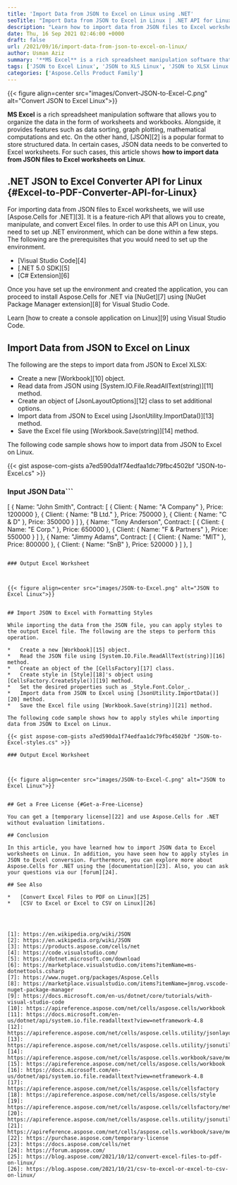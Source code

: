 ```yaml
---
title: 'Import Data from JSON to Excel on Linux using .NET'
seoTitle: "Import Data from JSON to Excel in Linux | .NET API for Linux"
description: "Learn how to import data from JSON files to Excel worksheets on Linux. Apply styles while converting JSON files to Excel on Linux."
date: Thu, 16 Sep 2021 02:46:00 +0000
draft: false
url: /2021/09/16/import-data-from-json-to-excel-on-linux/
author: Usman Aziz
summary: '**MS Excel** is a rich spreadsheet manipulation software that allows you to organize the data in the form of worksheets and workbooks. Alongside, it provides features such as data sorting, graph plotting, mathematical computations and etc. On the other hand, [JSON][1] is a popular format to store structured data. In certain cases, JSON data needs to be converted to Excel worksheets. For such cases, this article shows **how to import data from JSON files to Excel worksheets on Linux**.'
tags: ['JSON to Excel Linux', 'JSON to XLS Linux', 'JSON to XLSX Linux']
categories: ['Aspose.Cells Product Family']
---
```




{{< figure align=center src="images/Convert-JSON-to-Excel-C.png" alt="Convert JSON to Excel Linux">}}


**MS Excel** is a rich spreadsheet manipulation software that allows you to organize the data in the form of worksheets and workbooks. Alongside, it provides features such as data sorting, graph plotting, mathematical computations and etc. On the other hand, [JSON][2] is a popular format to store structured data. In certain cases, JSON data needs to be converted to Excel worksheets. For such cases, this article shows **how to import data from JSON files to Excel worksheets on Linux**.

## .NET JSON to Excel Converter API for Linux {#Excel-to-PDF-Converter-API-for-Linux}

For importing data from JSON files to Excel worksheets, we will use [Aspose.Cells for .NET][3]. It is a feature-rich API that allows you to create, manipulate, and convert Excel files. In order to use this API on Linux, you need to set up .NET environment, which can be done within a few steps. The following are the prerequisites that you would need to set up the environment.

*   [Visual Studio Code][4]
*   [.NET 5.0 SDK][5]
*   [C# Extension][6]

Once you have set up the environment and created the application, you can proceed to install Aspose.Cells for .NET via [NuGet][7] using [NuGet Package Manager extension][8] for Visual Studio Code.

Learn [how to create a console application on Linux][9] using Visual Studio Code.

## Import Data from JSON to Excel on Linux

The following are the steps to import data from JSON to Excel XLSX:

*   Create a new [Workbook][10] object.
*   Read data from JSON using [System.IO.File.ReadAllText(string)][11] method.
*   Create an object of [JsonLayoutOptions][12] class to set additional options.
*   Import data from JSON to Excel using [JsonUtility.ImportData()][13] method.
*   Save the Excel file using [Workbook.Save(string)][14] method.

The following code sample shows how to import data from JSON to Excel on Linux.

{{< gist aspose-com-gists a7ed590da1f74edfaa1dc79fbc4502bf "JSON-to-Excel.cs" >}}

### Input JSON Data```
[
   {
       Name: "John Smith",
       Contract:
       [
           {
               Client:
               {
                   Name: "A Company"
               },
               Price: 1200000
           },
           {
               Client:
               {
                   Name: "B Ltd."
               },
               Price: 750000
           },
           {
               Client:
               {
                   Name: "C & D"
               },
               Price: 350000
           }
       ]
   },
   {
       Name: "Tony Anderson",
       Contract:
       [
           {
               Client:
               {
                   Name: "E Corp."
               },
               Price: 650000
           },
           {
               Client:
               {
                   Name: "F & Partners"
               },
               Price: 550000
           }
       ]
   },
   {
       Name: "Jimmy Adams",
       Contract:
       [
           {
               Client:
               {
                   Name: "MIT"
               },
               Price: 800000
           },
           {
               Client:
               {
                   Name: "SnB"
               },
               Price: 520000
           }
       ]
   },
]
```

### Output Excel Worksheet



{{< figure align=center src="images/JSON-to-Excel.png" alt="JSON to Excel Linux">}}


## Import JSON to Excel with Formatting Styles

While importing the data from the JSON file, you can apply styles to the output Excel file. The following are the steps to perform this operation.

*   Create a new [Workbook][15] object.
*   Read the JSON file using [System.IO.File.ReadAllText(string)][16] method.
*   Create an object of the [CellsFactory][17] class.
*   Create style in [Style][18]'s object using [CellsFactory.CreateStyle()][19] method.
*   Set the desired properties such as _Style.Font.Color_.
*   Import data from JSON to Excel using [JsonUtility.ImportData()][20] method.
*   Save the Excel file using [Workbook.Save(string)][21] method.

The following code sample shows how to apply styles while importing data from JSON to Excel on Linux.

{{< gist aspose-com-gists a7ed590da1f74edfaa1dc79fbc4502bf "JSON-to-Excel-styles.cs" >}}

### Output Excel Worksheet



{{< figure align=center src="images/JSON-to-Excel-C.png" alt="JSON to Excel Linux">}}


## Get a Free License {#Get-a-Free-License}

You can get a [temporary license][22] and use Aspose.Cells for .NET without evaluation limitations.

## Conclusion

In this article, you have learned how to import JSON data to Excel worksheets on Linux. In addition, you have seen how to apply styles in JSON to Excel conversion. Furthermore, you can explore more about Aspose.Cells for .NET using the [documentation][23]. Also, you can ask your questions via our [forum][24].

## See Also

*   [Convert Excel Files to PDF on Linux][25]
*   [CSV to Excel or Excel to CSV on Linux][26]




[1]: https://en.wikipedia.org/wiki/JSON
[2]: https://en.wikipedia.org/wiki/JSON
[3]: https://products.aspose.com/cells/net
[4]: https://code.visualstudio.com/
[5]: https://dotnet.microsoft.com/download
[6]: https://marketplace.visualstudio.com/items?itemName=ms-dotnettools.csharp
[7]: https://www.nuget.org/packages/Aspose.Cells
[8]: https://marketplace.visualstudio.com/items?itemName=jmrog.vscode-nuget-package-manager
[9]: https://docs.microsoft.com/en-us/dotnet/core/tutorials/with-visual-studio-code
[10]: https://apireference.aspose.com/net/cells/aspose.cells/workbook
[11]: https://docs.microsoft.com/en-us/dotnet/api/system.io.file.readalltext?view=netframework-4.8
[12]: https://apireference.aspose.com/net/cells/aspose.cells.utility/jsonlayoutoptions
[13]: https://apireference.aspose.com/net/cells/aspose.cells.utility/jsonutility/methods/importdata
[14]: https://apireference.aspose.com/net/cells/aspose.cells.workbook/save/methods/2
[15]: https://apireference.aspose.com/net/cells/aspose.cells/workbook
[16]: https://docs.microsoft.com/en-us/dotnet/api/system.io.file.readalltext?view=netframework-4.8
[17]: https://apireference.aspose.com/net/cells/aspose.cells/cellsfactory
[18]: https://apireference.aspose.com/net/cells/aspose.cells/style
[19]: https://apireference.aspose.com/net/cells/aspose.cells/cellsfactory/methods/createstyle
[20]: https://apireference.aspose.com/net/cells/aspose.cells.utility/jsonutility/methods/importdata
[21]: https://apireference.aspose.com/net/cells/aspose.cells.workbook/save/methods/2
[22]: https://purchase.aspose.com/temporary-license
[23]: https://docs.aspose.com/cells/net
[24]: https://forum.aspose.com/
[25]: https://blog.aspose.com/2021/10/12/convert-excel-files-to-pdf-on-linux/
[26]: https://blog.aspose.com/2021/10/21/csv-to-excel-or-excel-to-csv-on-linux/




